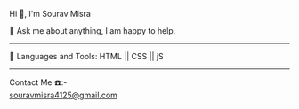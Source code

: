 Hi 👋, I'm Sourav Misra 

💬 Ask me about anything, I am happy to help.
_______________________________________________________________________________________________________________________

🚀 Languages and Tools:
HTML || CSS || jS

_____________________________________________________________________________________________________________________
Contact Me ☎️:-<br>
souravmisra4125@gmail.com


<!---
sourav4125/sourav4125 is a ✨ special ✨ repository because its `README.md` (this file) appears on your GitHub profile.
You can click the Preview link to take a look at your changes.
--->
